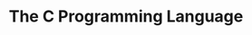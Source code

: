 ---
type: book
publisher: "Prentice Hall"
title: "The C Programming Language"
isbn: 978-0-13110-362-7
link: http://freecomputerbooks.com/The-C-Programming-Language.html
general: false
year: 1988
authors:
  - name: Kernighan
    first: Brian W.
  - name: Ritchie
    first: Dennis M.
---